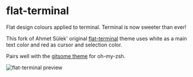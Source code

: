 flat-terminal
=============

Flat design colours applied to terminal. Terminal is now sweeter than ever!

This fork of Ahmet Sülek' original [flat-terminal](https://github.com/ahmetsulek/flat-terminal) theme uses white as a main text color and red as cursor and selection color.

Pairs well with the [gitsome theme](https://github.com/KevinBongart/gitsome) for oh-my-zsh.

![flat-terminal preview](https://raw.github.com/KevinBongart/flat-terminal/master/screenshot.png)

